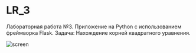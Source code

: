 # LR_3
Лабораторная работа №3.
Приложение на Python с использованием фреймворка Flask.
Задача: Нахождение корней квадратного уравнения.

![screen](https://user-images.githubusercontent.com/102524912/235673006-177588b8-f373-468d-821d-4ba4f185efab.png)
